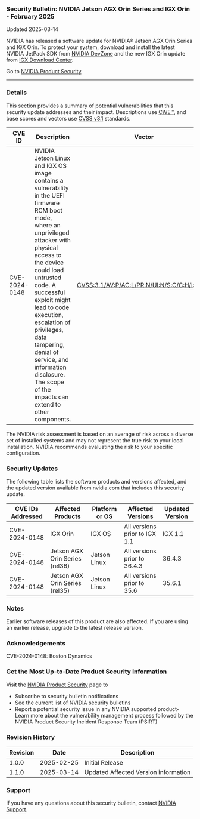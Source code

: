 ### Security Bulletin: NVIDIA Jetson AGX Orin Series and IGX Orin - February 2025

Updated 2025-03-14

NVIDIA has released a software update for NVIDIA® Jetson AGX Orin Series and IGX Orin. To protect your system, download and install the latest NVIDIA JetPack SDK from <a href="https://developer.nvidia.com/embedded/downloads">NVIDIA DevZone</a> and the new IGX Orin update from <a href="https://developer.nvidia.com/igx-downloads">IGX Download Center</a>.

Go to [NVIDIA Product Security](https://www.nvidia.com/security/)

_______________________________________________________________________________________________________________________________________________

### Details

This section provides a summary of potential vulnerabilities that this security update addresses and their impact. Descriptions use [CWE™](https://cwe.mitre.org/), and base scores and vectors use [CVSS v3.1](https://www.first.org/cvss/specification-document) standards.

| **CVE ID** | **Description** | **Vector** | **Base Score** | **Severity** | **CWE** | **Impacts** |
| ---------- | ---------------- | ---------- | -------------- | ------------ | -------- | ------------ |
| CVE-2024-0148 | NVIDIA Jetson Linux and IGX OS image contains a vulnerability in the UEFI firmware RCM boot mode, where an unprivileged attacker with physical access to the device could load untrusted code. A successful exploit might lead to code execution, escalation of privileges, data tampering, denial of service, and information disclosure. The scope of the impacts can extend to other components. | [CVSS:3.1/AV:P/AC:L/PR:N/UI:N/S:C/C:H/I:H/A:H](https://www.first.org/cvss/calculator/3.1#CVSS:3.1/AV:P/AC:L/PR:N/UI:N/S:C/C:H/I:H/A:H) | 7.6 | HIGH | [CWE-447](https://cwe.mitre.org/data/definitions/447.html) | Code Execution, Denial of Service, Escalation of Privileges, Information Disclosure, Data Tampering |

The NVIDIA risk assessment is based on an average of risk across a diverse set of installed systems and may not represent the true risk to your local installation. NVIDIA recommends evaluating the risk to your specific configuration.

### Security Updates

The following table lists the software products and versions affected, and the updated version available from nvidia.com that includes this security update.

| **CVE IDs Addressed** | **Affected Products** | **Platform or OS** | **Affected Versions** | **Updated Version** |
| --------------------- | --------------------- | ----------------- | --------------------- | ------------------- |
| CVE-2024-0148 | IGX Orin | IGX OS | All versions prior to IGX 1.1 | IGX 1.1 |
| CVE-2024-0148 | Jetson AGX Orin Series (rel36) | Jetson Linux | All versions prior to 36.4.3 | 36.4.3 |
| CVE-2024-0148 | Jetson AGX Orin Series (rel35) | Jetson Linux | All versions prior to 35.6 | 35.6.1 |

### Notes

Earlier software releases of this product are also affected. If you are using an earlier release, upgrade to the latest release version.


### Acknowledgements

CVE-2024-0148: Boston Dynamics



### Get the Most Up-to-Date Product Security Information

Visit the [NVIDIA Product Security](https://www.nvidia.com/security/) page to

- Subscribe to security bulletin notifications
- See the current list of NVIDIA security bulletins
- Report a potential security issue in any NVIDIA supported product- Learn more about the vulnerability management process followed by the NVIDIA Product Security Incident Response Team (PSIRT)
### Revision History

| **Revision** | **Date** | **Description** |
| ------------ | -------- | --------------- |
| 1.0.0 | 2025-02-25 | Initial Release |
| 1.1.0 | 2025-03-14 | Updated Affected Version information |

### Support
If you have any questions about this security bulletin, contact [NVIDIA Support](https://www.nvidia.com/object/support.html).
